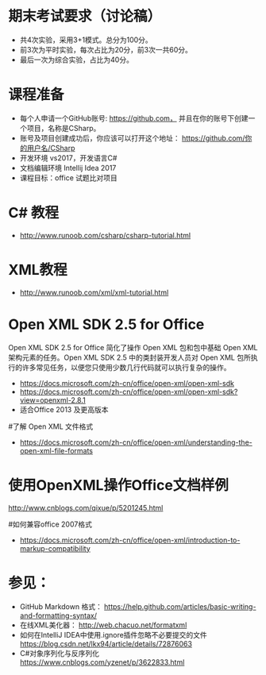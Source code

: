 # 期末考试要求（讨论稿）

- 共4次实验，采用3+1模式。总分为100分。
- 前3次为平时实验，每次占比为20分，前3次一共60分。
- 最后一次为综合实验，占比为40分。

# 课程准备
- 每个人申请一个GitHub账号: https://github.com， 并且在你的账号下创建一个项目，名称是CSharp。
- 账号及项目创建成功后，你应该可以打开这个地址： https://github.com/你的用户名/CSharp
- 开发环境 vs2017，开发语言C#
- 文档编辑环境 Intellij Idea 2017
- 课程目标：office 试题比对项目

# C# 教程
- http://www.runoob.com/csharp/csharp-tutorial.html
# XML教程
- http://www.runoob.com/xml/xml-tutorial.html

# Open XML SDK 2.5 for Office
Open XML SDK 2.5 for Office 简化了操作 Open XML 包和包中基础 Open XML 架构元素的任务。Open XML SDK 2.5 中的类封装开发人员对 Open XML 包所执行的许多常见任务，以便您只使用少数几行代码就可以执行复杂的操作。
- https://docs.microsoft.com/zh-cn/office/open-xml/open-xml-sdk
- https://docs.microsoft.com/zh-cn/office/open-xml/open-xml-sdk?view=openxml-2.8.1
- 适合Office 2013 及更高版本

#了解 Open XML 文件格式
- https://docs.microsoft.com/zh-cn/office/open-xml/understanding-the-open-xml-file-formats

# 使用OpenXML操作Office文档样例
http://www.cnblogs.com/qixue/p/5201245.html

#如何兼容office 2007格式
- https://docs.microsoft.com/zh-cn/office/open-xml/introduction-to-markup-compatibility

# 参见：
- GitHub Markdown 格式：  https://help.github.com/articles/basic-writing-and-formatting-syntax/
- 在线XML美化器： http://web.chacuo.net/formatxml
- 如何在IntelliJ IDEA中使用.ignore插件忽略不必要提交的文件   https://blog.csdn.net/lkx94/article/details/72876063
- C#对象序列化与反序列化 https://www.cnblogs.com/yzenet/p/3622833.html

